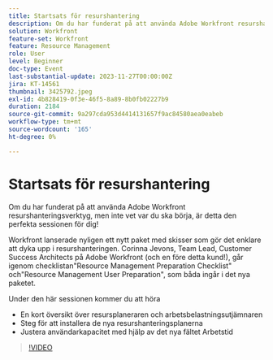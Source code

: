 ```yaml
---
title: Startsats för resurshantering
description: Om du har funderat på att använda Adobe Workfront resurshanteringsverktyg, men inte vet var du ska börja, är detta den perfekta sessionen för dig! Workfront lanserade nyligen ett nytt paket med skisser som gör det enklare att dyka upp i resurshanteringen.
solution: Workfront
feature-set: Workfront
feature: Resource Management
role: User
level: Beginner
doc-type: Event
last-substantial-update: 2023-11-27T00:00:00Z
jira: KT-14561
thumbnail: 3425792.jpeg
exl-id: 4b828419-0f3e-46f5-8a89-8b0fb02227b9
duration: 2184
source-git-commit: 9a297cda953d4414131657f9ac84580aea0eabeb
workflow-type: tm+mt
source-wordcount: '165'
ht-degree: 0%

---
```


# Startsats för resurshantering

Om du har funderat på att använda Adobe Workfront resurshanteringsverktyg, men inte vet var du ska börja, är detta den perfekta sessionen för dig!

Workfront lanserade nyligen ett nytt paket med skisser som gör det enklare att dyka upp i resurshanteringen. Corinna Jevons, Team Lead, Customer Success Architects på Adobe Workfront (och en före detta kund!), går igenom checklistan&quot;Resource Management Preparation Checklist&quot; och&quot;Resource Management User Preparation&quot;, som båda ingår i det nya paketet.

Under den här sessionen kommer du att höra

* En kort översikt över resursplaneraren och arbetsbelastningsutjämnaren
* Steg för att installera de nya resurshanteringsplanerna
* Justera användarkapacitet med hjälp av det nya fältet Arbetstid

>[!VIDEO](https://video.tv.adobe.com/v/3425792/?learn=on)
